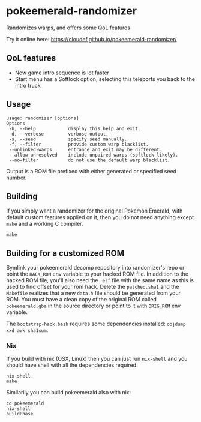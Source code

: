 # pokeemerald-randomizer

Randomizes warps, and offers some QoL features

Try it online here: https://cloudef.github.io/pokeemerald-randomizer/

## QoL features

- New game intro sequence is lot faster
- Start menu has a Softlock option, selecting this teleports you back to the intro truck

## Usage

```
usage: randomizer [options]
Options
 -h, --help            display this help and exit.
 -d, --verbose         verbose output.
 -s, --seed            specify seed manually.
 -f, --filter          provide custom warp blacklist.
 --unlinked-warps      entrance and exit may be different.
 --allow-unresolved    include unpaired warps (softlock likely).
 --no-filter           do not use the default warp blacklist.
```

Output is a ROM file prefixed with either generated or specified seed number.

## Building

If you simply want a randomizer for the original Pokemon Emerald, with default custom features applied on it, then you do not need anything except `make` and a working C compiler.

```
make
```

## Building for a customized ROM

Symlink your pokeemerald decomp repository into randomizer's repo or point the `HACK_ROM` env variable to your hacked ROM file.
In addition to the hacked ROM file, you'll also need the `.elf` file with the same name as this is used to find offset for your rom hack.
Delete the `patched.sha1` and the `Makefile` realizes that a new `data.h` file should be generated from your ROM.
You must have a clean copy of the original ROM called `pokeemerald.gba` in the source directory or point to it with `ORIG_ROM` env variable.

The `bootstrap-hack.bash` requires some dependencies installed: `objdump xxd awk sha1sum`.

### Nix

If you build with nix (OSX, Linux) then you can just run `nix-shell` and you should have shell with all the dependencies required.

```
nix-shell
make
```

Similarily you can build pokeemerald also with nix:

```
cd pokeemerald
nix-shell
buildPhase
```
